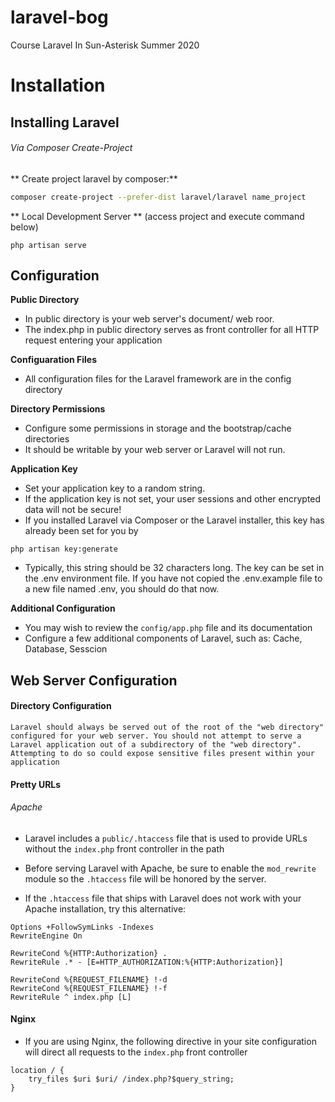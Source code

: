 # laravel-bog
Course Laravel In Sun-Asterisk Summer 2020

# Installation

## Installing Laravel

###### Via Composer Create-Project

** Create project laravel by composer:**
```bash
composer create-project --prefer-dist laravel/laravel name_project
```

** Local Development Server **
(access project and execute command below)
```bar
php artisan serve
```
## Configuration

**Public Directory**

- In public directory is your web server's document/ web roor.
- The index.php in public directory serves as front controller for all HTTP request entering your application

**Configuaration Files**
- All configuration files for the Laravel framework are in the config directory

**Directory Permissions**
- Configure some permissions in  storage and the bootstrap/cache directories 
- It should be writable by your web server or Laravel will not run.

**Application Key**
- Set your application key to a random string.
- If the application key is not set, your user sessions and other encrypted data will not be secure!
- If you installed Laravel via Composer or the Laravel installer, this key has already been set for you by
```bar
php artisan key:generate
```
- Typically, this string should be 32 characters long. The key can be set in the .env environment file. If you have not copied the .env.example file to a new file named .env, you should do that now. 

**Additional Configuration**

- You may wish to review the `config/app.php` file and its documentation
- Configure a few additional components of Laravel, such as: Cache, Database, Sesscion

## Web Server Configuration

#### Directory Configuration
`Laravel should always be served out of the root of the "web directory" configured for your web server. You should not attempt to serve a Laravel application out of a subdirectory of the "web directory". Attempting to do so could expose sensitive files present within your application`

#### Pretty URLs
###### Apache

- Laravel includes a `public/.htaccess` file that is used to provide URLs without the `index.php` front controller in the path

- Before serving Laravel with Apache, be sure to enable the `mod_rewrite` module so the `.htaccess` file will be honored by the server.

- If the `.htaccess` file that ships with Laravel does not work with your Apache installation, try this alternative:

```bar
Options +FollowSymLinks -Indexes
RewriteEngine On

RewriteCond %{HTTP:Authorization} .
RewriteRule .* - [E=HTTP_AUTHORIZATION:%{HTTP:Authorization}]

RewriteCond %{REQUEST_FILENAME} !-d
RewriteCond %{REQUEST_FILENAME} !-f
RewriteRule ^ index.php [L]
```

#### Nginx

- If you are using Nginx, the following directive in your site configuration will direct all requests to the `index.php` front controller

```bar
location / {
    try_files $uri $uri/ /index.php?$query_string;
}
```

